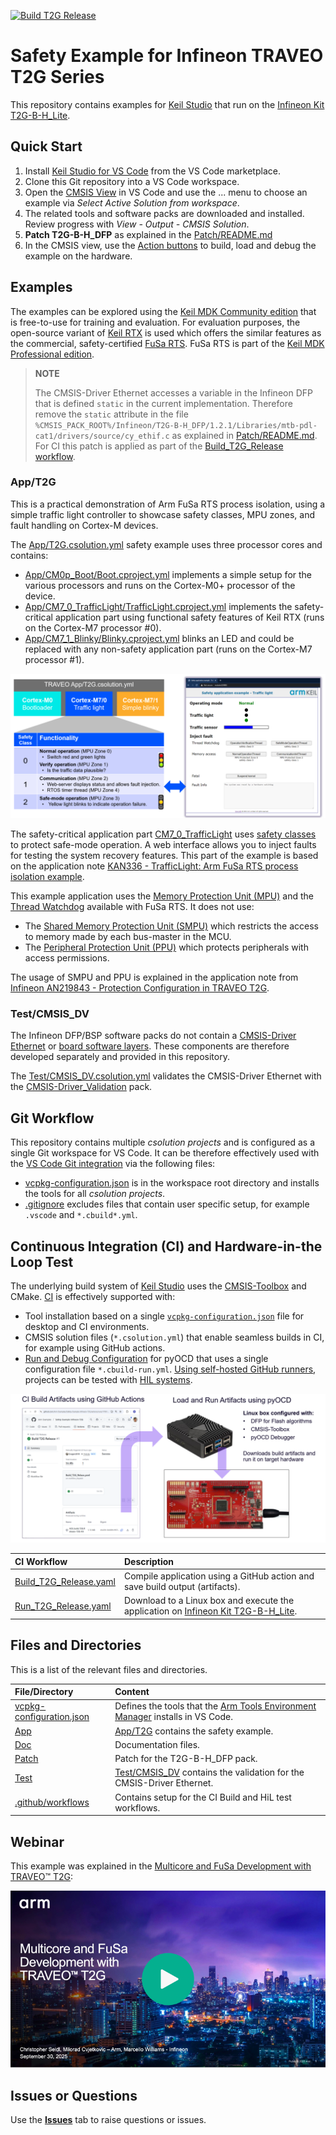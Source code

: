 [![Build T2G Release](https://img.shields.io/github/actions/workflow/status/Arm-Examples/Safety-Example-Infineon-T2G/Build_T2G_Release.yaml?logo=arm&logoColor=0091bd&label=Build%20T2G%20Release)](./.github/workflows/Build_T2G_Release.yaml)

# Safety Example for Infineon TRAVEO T2G Series

This repository contains examples for [Keil Studio](https://www.keil.arm.com/) that run on the [Infineon Kit T2G-B-H_Lite](https://www.keil.arm.com/packs/kit_t2g-b-h_lite_bsp-infineon).

## Quick Start

1. Install [Keil Studio for VS Code](https://marketplace.visualstudio.com/items?itemName=Arm.keil-studio-pack) from the VS Code marketplace.
2. Clone this Git repository into a VS Code workspace.
3. Open the [CMSIS View](https://mdk-packs.github.io/vscode-cmsis-solution-docs/userinterface.html#2-main-area-of-the-cmsis-view) in VS Code and use the ... menu to choose an example via *Select Active Solution from workspace*.
4. The related tools and software packs are downloaded and installed. Review progress with *View - Output - CMSIS Solution*.
5. **Patch T2G-B-H_DFP** as explained in the [Patch/README.md](./Patch/README.md)
6. In the CMSIS view, use the [Action buttons](https://github.com/ARM-software/vscode-cmsis-csolution?tab=readme-ov-file#action-buttons) to build, load and debug the example on the hardware.

## Examples

The examples can be explored using the [Keil MDK Community edition](https://www.keil.arm.com/keil-mdk/#mdk-v6-editions) that is free-to-use for training and evaluation. For evaluation purposes, the open-source variant of [Keil RTX](https://developer.arm.com/Tools%20and%20Software/Keil%20MDK/RTX5%20RTOS) is used which offers the similar features as the commercial, safety-certified [FuSa RTS](https://developer.arm.com/Tools%20and%20Software/Keil%20MDK/FuSa%20Run-Time%20System). FuSa RTS is part of the [Keil MDK Professional edition](https://www.keil.arm.com/keil-mdk/#mdk-v6-editions).

> **NOTE**
>
> The CMSIS-Driver Ethernet accesses a variable in the Infineon DFP that is defined `static` in the current implementation. Therefore remove the `static` attribute in the file `%CMSIS_PACK_ROOT%/Infineon/T2G-B-H_DFP/1.2.1/Libraries/mtb-pdl-cat1/drivers/source/cy_ethif.c` as explained in [Patch/README.md](./Patch/README.md). For CI this patch is applied as part of the [Build_T2G_Release workflow](./.github/workflows/Build_T2G_Release.yaml).
 
### App/T2G

This is a practical demonstration of Arm FuSa RTS process isolation, using a simple traffic light controller to showcase safety classes, MPU zones, and fault handling on Cortex-M devices.

The [App/T2G.csolution.yml](./App/T2G.csolution.yml) safety example uses three processor cores and contains:

- [App/CM0p_Boot/Boot.cproject.yml](./App/CM0p_Boot/Boot.cproject.yml) implements a simple setup for the various processors and runs on the Cortex-M0+ processor of the device.
- [App/CM7_0_TrafficLight/TrafficLight.cproject.yml](./App/CM7_0_TrafficLight/TrafficLight.cproject.yml) implements the safety-critical application part using functional safety features of Keil RTX (runs on the Cortex-M7 processor #0).
- [App/CM7_1_Blinky/Blinky.cproject.yml](./App/CM7_1_Blinky/Blinky.cproject.yml) blinks an LED and could be replaced with any non-safety application part (runs on the Cortex-M7 processor #1).

![App_T2G Safety Example](./Doc/App_T2G.png "App_T2G Safety Example")

The safety-critical application part [CM7_0_TrafficLight](./App/CM7_0_TrafficLight/TrafficLight.cproject.yml) uses [safety classes](https://arm-software.github.io/CMSIS_6/main/RTOS2/rtos_process_isolation_safety_class.html) to protect safe-mode operation. A web interface allows you to inject faults for testing the system recovery features. This part of the example is based on the application note [KAN336 - TrafficLight: Arm FuSa RTS process isolation example](https://developer.arm.com/documentation/kan336/latest).

This example application uses the [Memory Protection Unit (MPU)](https://arm-software.github.io/CMSIS_6/main/RTOS2/rtos_process_isolation_mpu.html) and the  [Thread Watchdog](https://arm-software.github.io/CMSIS_6/main/RTOS2/rtos_process_isolation_thread_wdt.html) available with FuSa RTS.
It does not use:

- The [Shared Memory Protection Unit (SMPU)](https://community.infineon.com/t5/Blogs/Understanding-Shared-Memory-Protection-Units/ba-p/713327) which restricts the access to memory made by each bus-master in the MCU. 
- The [Peripheral Protection Unit (PPU)](https://community.infineon.com/t5/Blogs/Understanding-Peripheral-Protection-Units/ba-p/822859) which protects peripherals with access permissions.

The usage of SMPU and PPU is explained in the application note from [Infineon AN219843 - Protection Configuration in TRAVEO T2G](https://www.infineon.com/gated/infineon-an219843---protection-configuration-in-traveo-tm-t2g-applicationnotes-en_32a66c38-76fc-478e-ba27-0fccba2b2976).

### Test/CMSIS_DV

The Infineon DFP/BSP software packs do not contain a [CMSIS-Driver Ethernet](https://arm-software.github.io/CMSIS_6/latest/Driver/group__eth__interface__gr.html) or [board software layers](https://open-cmsis-pack.github.io/cmsis-toolbox/ReferenceApplications/#board-layer). These components are therefore developed separately and provided in this repository.

The [Test/CMSIS_DV.csolution.yml](./Test/CMSIS_DV.csolution.yml) validates the CMSIS-Driver Ethernet with the [CMSIS-Driver_Validation](https://github.com/ARM-software/CMSIS-Driver_Validation) pack.

## Git Workflow

This repository contains multiple *csolution projects* and is configured as a single Git workspace for VS Code. It can be therefore effectively used with the [VS Code Git integration](https://code.visualstudio.com/docs/sourcecontrol/overview) via the following files:

- [vcpkg-configuration.json](./vcpkg-configuration.json) is in the workspace root directory and installs the tools for all *csolution projects*.
- [.gitignore](./.gitignore) excludes files that contain user specific setup, for example `.vscode` and `*.cbuild*.yml`.

## Continuous Integration (CI) and Hardware-in-the Loop Test

The underlying build system of [Keil Studio](https://www.keil.arm.com/) uses the [CMSIS-Toolbox](https://open-cmsis-pack.github.io/cmsis-toolbox/) and CMake. [CI](https://en.wikipedia.org/wiki/Continuous_integration) is effectively supported with:

- Tool installation based on a single [`vcpkg-configuration.json`](./vcpkg-configuration.json) file for desktop and CI environments.
- CMSIS solution files (`*.csolution.yml`) that enable seamless builds in CI, for example using GitHub actions.
- [Run and Debug Configuration](https://open-cmsis-pack.github.io/cmsis-toolbox/build-overview/#run-and-debug-configuration) for pyOCD that uses a single configuration file `*.cbuild-run.yml`. [Using self-hosted GitHub runners](./Doc/SelfHosted-Runner.md), projects can be tested with [HIL systems](https://en.wikipedia.org/wiki/Hardware-in-the-loop_simulation).

![CI and HiL Test](./Doc/CI_HIL.png "CI and HiL Test")

CI Workflow                              | Description
:----------------------------------------|:----------------------------------------------------------
[Build_T2G_Release.yaml](/.github/workflows/Build_T2G_Release.yaml) | Compile application using a GitHub action and save build output (artifacts).
[Run_T2G_Release.yaml](/.github/workflows/Run_T2G_Release.yaml)     | Download to a Linux box and execute the application on [Infineon Kit T2G-B-H_Lite](https://www.keil.arm.com/packs/kit_t2g-b-h_lite_bsp-infineon).

## Files and Directories

This is a list of the relevant files and directories.

File/Directory                            | Content
:-----------------------------------------|:---------------------------------------------------------
[vcpkg-configuration.json](./vcpkg-configuration.json) | Defines the tools that the [Arm Tools Environment Manager](https://marketplace.visualstudio.com/items?itemName=Arm.environment-manager) installs in VS Code.
[App](./App)                              | [App/T2G](#appt2g) contains the safety example.
[Doc](./Doc)                              | Documentation files.
[Patch](./Patch)                          | Patch for the T2G-B-H_DFP pack.
[Test](./Test)                            | [Test/CMSIS_DV](#testcm7_0_dv_eth) contains the validation for the CMSIS-Driver Ethernet.
[.github/workflows](./.github/workflows)  | Contains setup for the CI Build and HiL test workflows.

## Webinar

This example was explained in the [Multicore and FuSa Development with TRAVEO™ T2G](https://www.arm.com/resources/webinar/keil-studio-session-5):

[![Multicore webinar preview](./Doc/video_preview.png)](https://armkeil.blob.core.windows.net/developer/Files/videos/KeilStudio/20250930_FuSa_TRAVEO.mp4)

## Issues or Questions

Use the [**Issues**](./issues) tab to raise questions or issues.
